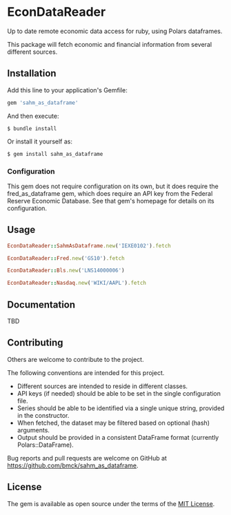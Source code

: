 # EconDataReader

Up to date remote economic data access for ruby, using Polars dataframes. 

This package will fetch economic and financial information from several different sources.

## Installation

Add this line to your application's Gemfile:

```ruby
gem 'sahm_as_dataframe'
```

And then execute:

    $ bundle install

Or install it yourself as:

    $ gem install sahm_as_dataframe


### Configuration

This gem does not require configuration on its own, but it does require the fred_as_dataframe gem, which does require an API key from the Federal Reserve Economic Database.  See that gem's homepage for details on its configuration.

## Usage

``` ruby
EconDataReader::SahmAsDataframe.new('IEXE0102').fetch

EconDataReader::Fred.new('GS10').fetch 

EconDataReader::Bls.new('LNS14000006')

EconDataReader::Nasdaq.new('WIKI/AAPL').fetch
```

## Documentation

TBD

## Contributing

Others are welcome to contribute to the project.

The following conventions are intended for this project.
 * Different sources are intended to reside in different classes.  
 * API keys (if needed) should be able to be set in the single configuration file.  
 * Series should be able to be identified via a single unique string, provided in the constructor.
 * When fetched, the dataset may be filtered based on optional (hash) arguments.
 * Output should be provided in a consistent DataFrame format (currently Polars::DataFrame).

Bug reports and pull requests are welcome on GitHub at https://github.com/bmck/sahm_as_dataframe.


## License

The gem is available as open source under the terms of the [MIT License](https://opensource.org/licenses/MIT).
